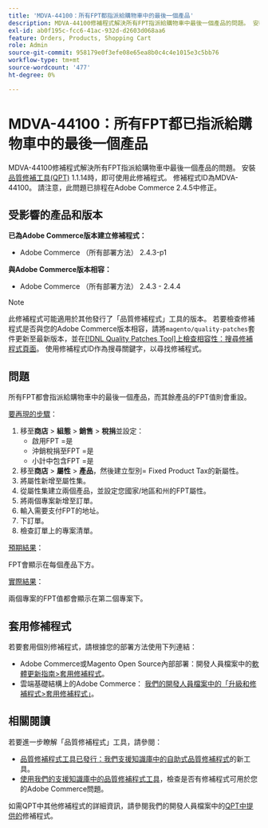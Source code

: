 ```yaml
---
title: 'MDVA-44100：所有FPT都指派給購物車中的最後一個產品'
description: MDVA-44100修補程式解決所有FPT指派給購物車中最後一個產品的問題。 安裝[Quality Patches Tool (QPT)](/help/announcements/adobe-commerce-announcements/magento-quality-patches-released-new-tool-to-self-serve-quality-patches.md) 1.1.14時，即可使用此修補程式。 修補程式ID為MDVA-44100。 請注意，此問題已排程在Adobe Commerce 2.4.5中修正。
exl-id: ab0f195c-fcc6-41ac-932d-d2603d068aa6
feature: Orders, Products, Shopping Cart
role: Admin
source-git-commit: 958179e0f3efe08e65ea8b0c4c4e1015e3c5bb76
workflow-type: tm+mt
source-wordcount: '477'
ht-degree: 0%

---
```


# MDVA-44100：所有FPT都已指派給購物車中的最後一個產品

MDVA-44100修補程式解決所有FPT指派給購物車中最後一個產品的問題。 安裝[品質修補工具(QPT)](/help/announcements/adobe-commerce-announcements/magento-quality-patches-released-new-tool-to-self-serve-quality-patches.md) 1.1.14時，即可使用此修補程式。 修補程式ID為MDVA-44100。 請注意，此問題已排程在Adobe Commerce 2.4.5中修正。

## 受影響的產品和版本

**已為Adobe Commerce版本建立修補程式：**

* Adobe Commerce （所有部署方法） 2.4.3-p1

**與Adobe Commerce版本相容：**

* Adobe Commerce （所有部署方法） 2.4.3 - 2.4.4

>[!NOTE]
>
>此修補程式可能適用於其他發行了「品質修補程式」工具的版本。 若要檢查修補程式是否與您的Adobe Commerce版本相容，請將`magento/quality-patches`套件更新至最新版本，並在[[!DNL Quality Patches Tool]上檢查相容性：搜尋修補程式頁面](https://devdocs.magento.com/quality-patches/tool.html#patch-grid)。 使用修補程式ID作為搜尋關鍵字，以尋找修補程式。

## 問題

所有FPT都會指派給購物車中的最後一個產品，而其餘產品的FPT值則會重設。

<u>要再現的步驟</u>：

1. 移至&#x200B;**商店** > **組態** > **銷售** > **稅捐**&#x200B;並設定：
   * 啟用FPT =是
   * 沖銷稅捐至FPT =是
   * 小計中包含FPT =是
1. 移至&#x200B;**商店** > **屬性** > **產品**，然後建立型別= Fixed Product Tax的新屬性。
1. 將屬性新增至屬性集。
1. 從屬性集建立兩個產品，並設定您國家/地區和州的FPT屬性。
1. 將兩個專案新增至訂單。
1. 輸入需要支付FPT的地址。
1. 下訂單。
1. 檢查訂單上的專案清單。

<u>預期結果</u>：

FPT會顯示在每個產品下方。

<u>實際結果</u>：

兩個專案的FPT值都會顯示在第二個專案下。

## 套用修補程式

若要套用個別修補程式，請根據您的部署方法使用下列連結：

* Adobe Commerce或Magento Open Source內部部署：開發人員檔案中的[軟體更新指南>套用修補程式](https://devdocs.magento.com/guides/v2.4/comp-mgr/patching/mqp.html)。
* 雲端基礎結構上的Adobe Commerce： [我們的開發人員檔案中的「升級和修補程式>套用修補程式」](https://devdocs.magento.com/cloud/project/project-patch.html)。

## 相關閱讀

若要進一步瞭解「品質修補程式」工具，請參閱：

* [品質修補程式工具已發行：我們支援知識庫中的自助式品質修補程式](/help/announcements/adobe-commerce-announcements/magento-quality-patches-released-new-tool-to-self-serve-quality-patches.md)的新工具。
* [使用我們的支援知識庫中的品質修補程式工具](/help/support-tools/patches-available-in-qpt-tool/check-patch-for-magento-issue-with-magento-quality-patches.md)，檢查是否有修補程式可用於您的Adobe Commerce問題。

如需QPT中其他修補程式的詳細資訊，請參閱我們的開發人員檔案中的[QPT中提供的](https://devdocs.magento.com/quality-patches/tool.html#patch-grid)修補程式。
